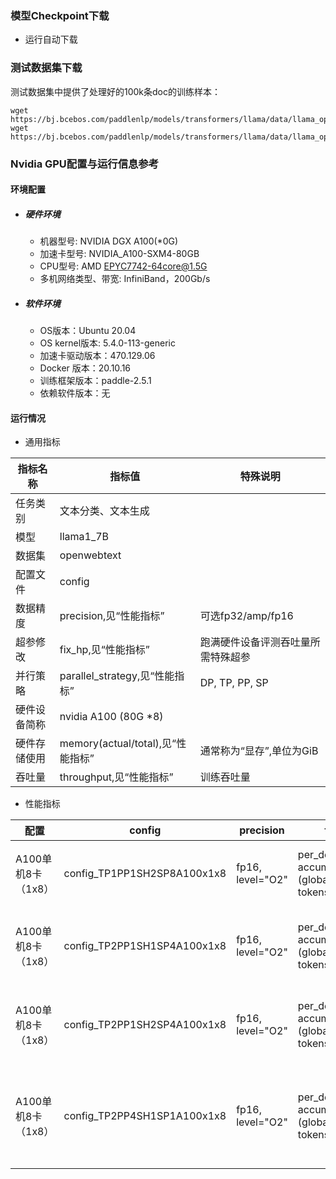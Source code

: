 ### 模型Checkpoint下载
* 运行自动下载


### 测试数据集下载
测试数据集中提供了处理好的100k条doc的训练样本：
```
wget https://bj.bcebos.com/paddlenlp/models/transformers/llama/data/llama_openwebtext_100k_ids.npy
wget https://bj.bcebos.com/paddlenlp/models/transformers/llama/data/llama_openwebtext_100k_idx.npz
```

### Nvidia GPU配置与运行信息参考
#### 环境配置
- ##### 硬件环境
    - 机器型号: NVIDIA DGX A100(*0G) 
    - 加速卡型号: NVIDIA_A100-SXM4-80GB
    - CPU型号: AMD EPYC7742-64core@1.5G
    - 多机网络类型、带宽: InfiniBand，200Gb/s
- ##### 软件环境
   - OS版本：Ubuntu 20.04
   - OS kernel版本: 5.4.0-113-generic     
   -  加速卡驱动版本：470.129.06
   - Docker 版本：20.10.16
   - 训练框架版本：paddle-2.5.1
   - 依赖软件版本：无

#### 运行情况

* 通用指标

| 指标名称       | 指标值                         | 特殊说明                                    |
| -------------- | ------------------------------ | ------------------------------------------- |
| 任务类别       | 文本分类、文本生成             |                                             |
| 模型           | llama1_7B                    |                                             |
| 数据集         | openwebtext              |                                             |
| 配置文件       | config                    |                                             |
| 数据精度       | precision,见“性能指标”         | 可选fp32/amp/fp16                           |
| 超参修改       | fix_hp,见“性能指标”            | 跑满硬件设备评测吞吐量所需特殊超参          |
| 并行策略       | parallel_strategy,见“性能指标” | DP, TP, PP, SP          |
| 硬件设备简称   | nvidia A100 (80G *8)          |                                             |
| 硬件存储使用   | memory(actual/total),见“性能指标” | 通常称为“显存”,单位为GiB                    |
| 吞吐量       | throughput,见“性能指标”           | 训练吞吐量 |

* 性能指标

| 配置     | config | precision | fix_hp | parallel_strategy | throughput   | memory  |
| ------- | ------- | --------- | ------ | ---------------- | ------------ | ------ | 
| A100单机8卡（1x8）  | config_TP1PP1SH2SP8A100x1x8 | fp16, level="O2" | per_device_bs=4, accumulate=32, (global bs = 2M tokens) | flash_attention=True, recompute=False, use_fused_rms_norm=True, sharding="stage2", sharding_degree=8 |   15.70715 * 2048 / 8 = 4021 tokens/s   |  76.98 * 8 GB  |
| A100单机8卡（1x8）  | config_TP2PP1SH1SP4A100x1x8 | fp16, level="O2" | per_device_bs=4, accumulate=64, (global bs = 2M tokens) | flash_attention=True, recompute=False, use_fused_rms_norm=True, sharding="stage1", sharding_degree=4, tensor_parallel_degree=2 |   14.27326 * 2048 / 8 = 3653 tokens/s   |  62.11 * 8 GB  |   
| A100单机8卡（1x8）  | config_TP2PP1SH2SP4A100x1x8 | fp16, level="O2" | per_device_bs=4, accumulate=64, (global bs = 2M tokens) | flash_attention=True, recompute=False, use_fused_rms_norm=True, sharding="stage2", sharding_degree=4, tensor_parallel_degree=2 |   13.48227 * 2048 / 8 = 3451 tokens/s   |  57.63 * 8 GB  |   
| A100单机8卡（1x8）  | config_TP2PP4SH1SP1A100x1x8 | fp16, level="O2" | per_device_bs=4, accumulate=64, (global bs = 2M tokens) | flash_attention=True, recompute=False, use_fused_rms_norm=True, sharding="stage2", sharding_degree=4, tensor_parallel_degree=2 |  13.644565 * 2048 / 8 = 3493 tokens/s   |  58.62\*2 + 53.51\*2 + 49.46\*2 + 47.95\*2 GB  |   